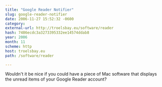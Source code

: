 ```yaml
---
title: "Google Reader Notifier"
slug: google-reader-notifier
date: 2006-11-27 15:52:32 -0600
category: 
external-url: http://troelsbay.eu/software/reader
hash: 7486ecdc3a3273395332ee14574ddab8
year: 2006
month: 11
scheme: http
host: troelsbay.eu
path: /software/reader

---
```


Wouldn't it be nice if you could have a piece of Mac software that displays the unread items of your Google Reader account?
